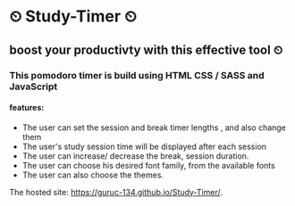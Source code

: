 #  ⏲ Study-Timer ⏲
## boost your productivty with this effective tool ⏲
### This pomodoro timer is build using HTML CSS / SASS  and JavaScript
#### features:
- The user can set the session and break timer lengths , and also change them
- The user's study session time will be displayed after each session
- The user can increase/ decrease the break, session duration.
- The user can choose his desired font family, from the available fonts
- The user can also choose the themes.

The hosted site:
 https://guruc-134.github.io/Study-Timer/.
